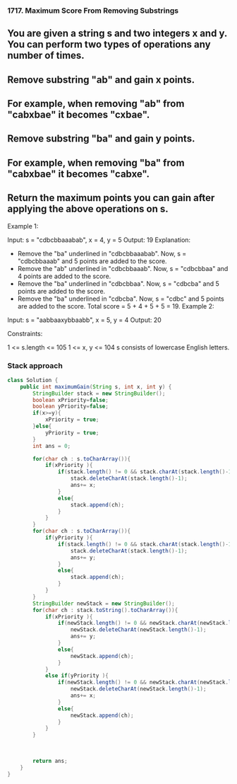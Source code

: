 ### 1717. Maximum Score From Removing Substrings

## You are given a string s and two integers x and y. You can perform two types of operations any number of times.

## Remove substring "ab" and gain x points.
## For example, when removing "ab" from "cabxbae" it becomes "cxbae".
## Remove substring "ba" and gain y points.
## For example, when removing "ba" from "cabxbae" it becomes "cabxe".
## Return the maximum points you can gain after applying the above operations on s.


Example 1:

Input: s = "cdbcbbaaabab", x = 4, y = 5
Output: 19
Explanation:
- Remove the "ba" underlined in "cdbcbbaaabab". Now, s = "cdbcbbaaab" and 5 points are added to the score.
- Remove the "ab" underlined in "cdbcbbaaab". Now, s = "cdbcbbaa" and 4 points are added to the score.
- Remove the "ba" underlined in "cdbcbbaa". Now, s = "cdbcba" and 5 points are added to the score.
- Remove the "ba" underlined in "cdbcba". Now, s = "cdbc" and 5 points are added to the score.
Total score = 5 + 4 + 5 + 5 = 19.
Example 2:

Input: s = "aabbaaxybbaabb", x = 5, y = 4
Output: 20
 

Constraints:

1 <= s.length <= 105
1 <= x, y <= 104
s consists of lowercase English letters.


### Stack approach 

```java
class Solution {
    public int maximumGain(String s, int x, int y) {
        StringBuilder stack = new StringBuilder();
        boolean xPriority=false;
        boolean yPriority=false;
        if(x>=y){
            xPriority = true;
        }else{
            yPriority = true;
        }
        int ans = 0;

        for(char ch : s.toCharArray()){
            if(xPriority ){
                if(stack.length() != 0 && stack.charAt(stack.length()-1 )== 'a' && ch=='b'){
                    stack.deleteCharAt(stack.length()-1);
                    ans+= x;
                }
                else{
                    stack.append(ch);
                }
            } 
        }
        for(char ch : s.toCharArray()){
            if(yPriority ){
                if(stack.length() != 0 && stack.charAt(stack.length()-1 )== 'b' && ch=='a'){
                    stack.deleteCharAt(stack.length()-1);
                    ans+= y;
                }
                else{
                    stack.append(ch);
                }
            } 
        }
        StringBuilder newStack = new StringBuilder();
        for(char ch : stack.toString().toCharArray()){
            if(xPriority ){
                if(newStack.length() != 0 && newStack.charAt(newStack.length()-1 )== 'b' && ch=='a'){
                    newStack.deleteCharAt(newStack.length()-1);
                    ans+= y;
                }
                else{
                    newStack.append(ch);
                }
            } 
            else if(yPriority ){
                if(newStack.length() != 0 && newStack.charAt(newStack.length()-1 )== 'a' && ch=='b'){
                    newStack.deleteCharAt(newStack.length()-1);
                    ans+= x;
                }
                else{
                    newStack.append(ch);
                }
            } 
        }

      
       
        return ans;
    }
}
```